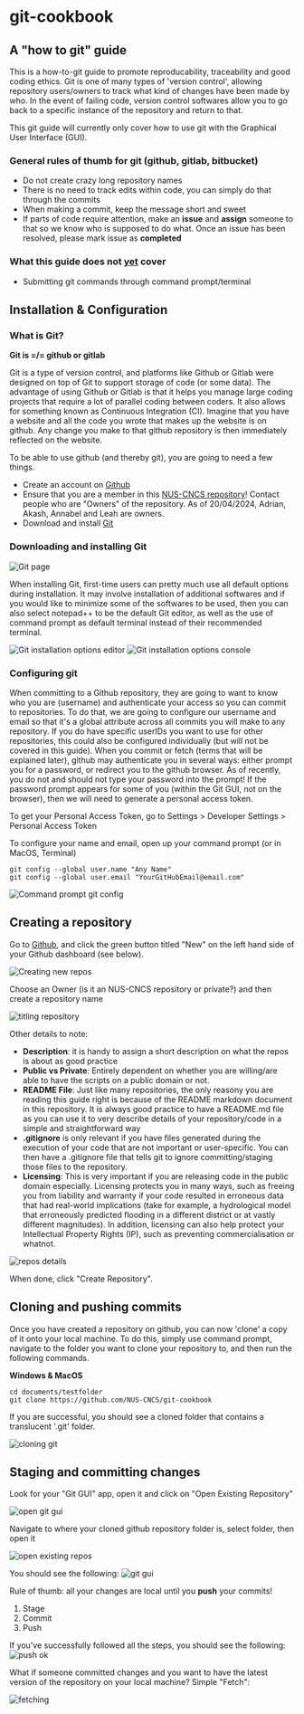 # git-cookbook

## A "how to git" guide
This is a how-to-git guide to promote reproducability, traceability and good coding ethics. Git is one of many types of 'version control', allowing repository users/owners to track what kind of changes have been made by who. In the event of failing code, version control softwares allow you to go back to a specific instance of the repository and return to that. 

This git guide will currently only cover how to use git with the Graphical User Interface (GUI). 

### General rules of thumb for git (github, gitlab, bitbucket)
* Do not create crazy long repository names
* There is no need to track edits within code, you can simply do that through the commits
* When making a commit, keep the message short and sweet
* If parts of code require attention, make an <b>issue</b> and <b>assign</b> someone to that so we know who is supposed to do what. Once an issue has been resolved, please mark issue as <b>completed</b> 

### What this guide does not <u>yet</u> cover
- Submitting git commands through command prompt/terminal


## Installation & Configuration
### What is Git?
<b>Git is =/= github or gitlab</b>

Git is a type of version control, and platforms like Github or Gitlab were designed on top of Git to support storage of code (or some data). The advantage of using Github or Gitlab is that it helps you manage large coding projects that require a lot of parallel coding between coders. It also allows for something known as Continuous Integration (CI). Imagine that you have a website and all the code you wrote that makes up the website is on github. Any change you make to that github repository is then immediately reflected on the website. 

To be able to use github (and thereby git), you are going to need a few things.
* Create an account on [<u>Github</u>](https://github.com/)
* Ensure that you are a member in this [<u>NUS-CNCS repository</u>](https://github.com/NUS-CNCS)! Contact people who are "Owners" of the repository. As of 20/04/2024, Adrian, Akash, Annabel and Leah are owners.
* Download and install [<u>Git</u>](https://git-scm.com)

### Downloading and installing Git

![Git page](./img/img1.png)

When installing Git, first-time users can pretty much use all default options during installation. It may involve installation of additional softwares and if you would like to minimize some of the softwares to be used, then you can also select notepad++ to be the default Git editor, as well as the use of command prompt as default terminal instead of their recommended terminal.

![Git installation options editor](./img/img3.png)
![Git installation options console](./img/img2.png)

### Configuring git

When committing to a Github repository, they are going to want to know who you are (username) and authenticate your access so you can commit to repositories. To do that, we are going to configure our username and email so that it's a global attribute across all commits you will make to any repository. If you do have specific userIDs you want to use for other repositories, this could also be configured individually (but will not be covered in this guide). When you commit or fetch (terms that will be explained later), github may authenticate you in several ways: either prompt you for a password, or redirect you to the github browser. As of recently, you do not and should not type your password into the prompt! If the password prompt appears for some of you (within the Git GUI, not on the browser), then we will need to generate a personal access token. 

To get your Personal Access Token, go to Settings > Developer Settings > Personal Access Token


To configure your name and email, open up your command prompt (or in MacOS, Terminal)

    git config --global user.name "Any Name"
    git config --global user.email "YourGitHubEmail@email.com"

![Command prompt git config](./img/img4.png)

## Creating a repository

Go to [Github](https://github.com), and click the green button titled "New" on the left hand side of your Github dashboard (see below).

![Creating new repos](./img/img5.png)

Choose an Owner (is it an NUS-CNCS repository or private?) and then create a repository name

![titling repository](./img/img6.png)

Other details to note:
* **Description**: it is handy to assign a short description on what the repos is about as good practice
* **Public vs Private**: Entirely dependent on whether you are willing/are able to have the scripts on a public domain or not. 
* **README File**: Just like many repositories, the only reasony you are reading this guide right is because of the README markdown document in this repository. It is always good practice to have a README.md file as you can use it to very describe details of your repository/code in a simple and straightforward way
* **.gitignore** is only relevant if you have files generated during the execution of your code that are not important or user-specific. You can then have a .gitignore file that tells git to ignore committing/staging those files to the repository.
* **Licensing**: This is very important if you are releasing code in the public domain especially. Licensing protects you in many ways, such as freeing you from liability and warranty if your code resulted in erroneous data that had real-world implications (take for example, a hydrological model that erroneously predicted flooding in a different district or at vastly different magnitudes). In addition, licensing can also help protect your Intellectual Property Rights (IP), such as preventing commercialisation or whatnot. 

![repos details](./img/img7.png)

When done, click "Create Repository".

## Cloning and pushing commits

Once you have created a repository on github, you can now 'clone' a copy of it onto your local machine. To do this, simply use command prompt, navigate to the folder you want to clone your repository to, and then run the following commands. 

**Windows & MacOS**

    cd documents/testfolder
    git clone https://github.com/NUS-CNCS/git-cookbook

If you are successful, you should see a cloned folder that contains a translucent '.git' folder.

![cloning git](./img/img8.png)

## Staging and committing changes
Look for your "Git GUI" app, open it and click on "Open Existing Repository"

![open git gui](./img/img9.png)

Navigate to where your cloned github repository folder is, select folder, then open it

![open existing repos](./img/img10.png)

You should see the following:
![git gui](./img/img11.png)

Rule of thumb: all your changes are local until you **push** your commits!
1. Stage
2. Commit
3. Push

If you've successfully followed all the steps, you should see the following:
![push ok](./img/img12.png)

What if someone committed changes and you want to have the latest version of the repository on your local machine? Simple "Fetch":

![fetching](./img/img13.png)
